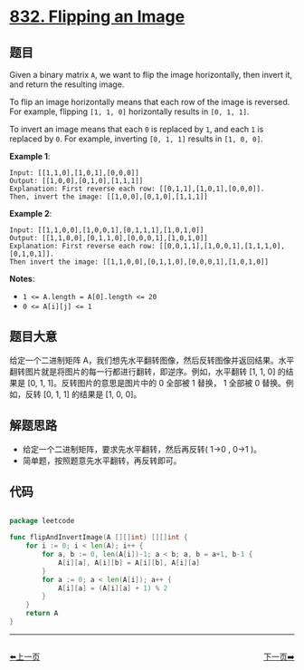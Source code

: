 # [832. Flipping an Image](https://leetcode.com/problems/flipping-an-image/)


## 题目

Given a binary matrix `A`, we want to flip the image horizontally, then invert it, and return the resulting image.

To flip an image horizontally means that each row of the image is reversed. For example, flipping `[1, 1, 0]` horizontally results in `[0, 1, 1]`.

To invert an image means that each `0` is replaced by `1`, and each `1` is replaced by `0`. For example, inverting `[0, 1, 1]` results in `[1, 0, 0]`.

**Example 1**:

```
Input: [[1,1,0],[1,0,1],[0,0,0]]
Output: [[1,0,0],[0,1,0],[1,1,1]]
Explanation: First reverse each row: [[0,1,1],[1,0,1],[0,0,0]].
Then, invert the image: [[1,0,0],[0,1,0],[1,1,1]]
```

**Example 2**:

```
Input: [[1,1,0,0],[1,0,0,1],[0,1,1,1],[1,0,1,0]]
Output: [[1,1,0,0],[0,1,1,0],[0,0,0,1],[1,0,1,0]]
Explanation: First reverse each row: [[0,0,1,1],[1,0,0,1],[1,1,1,0],[0,1,0,1]].
Then invert the image: [[1,1,0,0],[0,1,1,0],[0,0,0,1],[1,0,1,0]]
```

**Notes**:

- `1 <= A.length = A[0].length <= 20`
- `0 <= A[i][j] <= 1`

## 题目大意

给定一个二进制矩阵 A，我们想先水平翻转图像，然后反转图像并返回结果。水平翻转图片就是将图片的每一行都进行翻转，即逆序。例如，水平翻转 [1, 1, 0] 的结果是 [0, 1, 1]。反转图片的意思是图片中的 0 全部被 1 替换， 1 全部被 0 替换。例如，反转 [0, 1, 1] 的结果是 [1, 0, 0]。


## 解题思路

- 给定一个二进制矩阵，要求先水平翻转，然后再反转( 1→0 , 0→1 )。
- 简单题，按照题意先水平翻转，再反转即可。

## 代码

```go

package leetcode

func flipAndInvertImage(A [][]int) [][]int {
	for i := 0; i < len(A); i++ {
		for a, b := 0, len(A[i])-1; a < b; a, b = a+1, b-1 {
			A[i][a], A[i][b] = A[i][b], A[i][a]
		}
		for a := 0; a < len(A[i]); a++ {
			A[i][a] = (A[i][a] + 1) % 2
		}
	}
	return A
}

```
----------------------------------------------
<div style="display: flex;justify-content: space-between;align-items: center;">
<p><a href="https://books.halfrost.com/leetcode/ChapterFour/0828.COPYRIGHT-PROBLEM-XXX/">⬅️上一页</a></p>
<p><a href="https://books.halfrost.com/leetcode/ChapterFour/0834.Sum-of-Distances-in-Tree/">下一页➡️</a></p>
</div>
